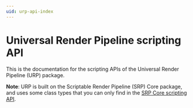 ```yaml
---
uid: urp-api-index
---
```


# Universal Render Pipeline scripting API

This is the documentation for the scripting APIs of the Universal Render Pipeline (URP) package.

**Note**:  URP is built on the Scriptable Render Pipeline (SRP) Core package, and uses some class types that you can only find in the [SRP Core scripting API](https://docs.unity3d.com/Packages/com.unity.render-pipelines.core@17.2/api/index.html).
